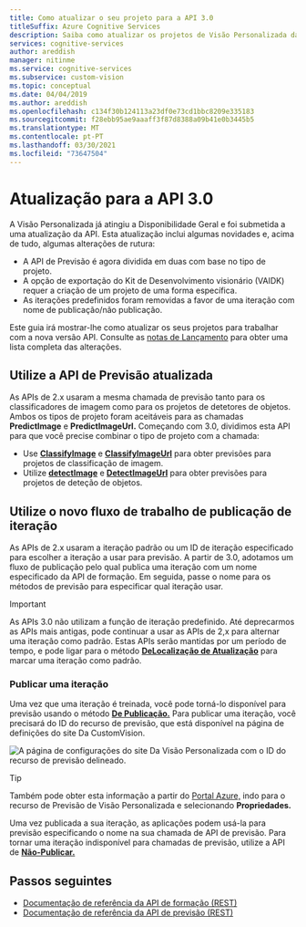 ```yaml
---
title: Como atualizar o seu projeto para a API 3.0
titleSuffix: Azure Cognitive Services
description: Saiba como atualizar os projetos de Visão Personalizada da versão anterior da API para a API 3.0.
services: cognitive-services
author: areddish
manager: nitinme
ms.service: cognitive-services
ms.subservice: custom-vision
ms.topic: conceptual
ms.date: 04/04/2019
ms.author: areddish
ms.openlocfilehash: c134f30b124113a23df0e73cd1bbc8209e335183
ms.sourcegitcommit: f28ebb95ae9aaaff3f87d8388a09b41e0b3445b5
ms.translationtype: MT
ms.contentlocale: pt-PT
ms.lasthandoff: 03/30/2021
ms.locfileid: "73647504"
---
```

# <a name="update-to-the-30-api"></a>Atualização para a API 3.0

A Visão Personalizada já atingiu a Disponibilidade Geral e foi submetida a uma atualização da API.
Esta atualização inclui algumas novidades e, acima de tudo, algumas alterações de rutura:

* A API de Previsão é agora dividida em duas com base no tipo de projeto.
* A opção de exportação do Kit de Desenvolvimento visionário (VAIDK) requer a criação de um projeto de uma forma específica.
* As iterações predefinidos foram removidas a favor de uma iteração com nome de publicação/não publicação.

Este guia irá mostrar-lhe como atualizar os seus projetos para trabalhar com a nova versão API. Consulte as [notas de Lançamento](release-notes.md) para obter uma lista completa das alterações.

## <a name="use-the-updated-prediction-api"></a>Utilize a API de Previsão atualizada

As APIs de 2.x usaram a mesma chamada de previsão tanto para os classificadores de imagem como para os projetos de detetores de objetos. Ambos os tipos de projeto foram aceitáveis para as chamadas **PredictImage** e **PredictImageUrl.** Começando com 3.0, dividimos esta API para que você precise combinar o tipo de projeto com a chamada:

* Use **[ClassifyImage](https://southcentralus.dev.cognitive.microsoft.com/docs/services/Custom_Vision_Prediction_3.0/operations/5c82db60bf6a2b11a8247c15)** e **[ClassifyImageUrl](https://southcentralus.dev.cognitive.microsoft.com/docs/services/Custom_Vision_Prediction_3.0/operations/5c82db60bf6a2b11a8247c14)** para obter previsões para projetos de classificação de imagem.
* Utilize **[detectImage](https://southcentralus.dev.cognitive.microsoft.com/docs/services/Custom_Vision_Prediction_3.0/operations/5c82db60bf6a2b11a8247c19)** e **[DetectImageUrl](https://southcentralus.dev.cognitive.microsoft.com/docs/services/Custom_Vision_Prediction_3.0/operations/5c82db60bf6a2b11a8247c18)** para obter previsões para projetos de deteção de objetos.

## <a name="use-the-new-iteration-publishing-workflow"></a>Utilize o novo fluxo de trabalho de publicação de iteração

As APIs de 2.x usaram a iteração padrão ou um ID de iteração especificado para escolher a iteração a usar para previsão. A partir de 3.0, adotamos um fluxo de publicação pelo qual publica uma iteração com um nome especificado da API de formação. Em seguida, passe o nome para os métodos de previsão para especificar qual iteração usar.

> [!IMPORTANT]
> As APIs 3.0 não utilizam a função de iteração predefinido. Até deprecarmos as APIs mais antigas, pode continuar a usar as APIs de 2,x para alternar uma iteração como padrão. Estas APIs serão mantidas por um período de tempo, e pode ligar para o método **[DeLocalização de Atualização](https://southcentralus.dev.cognitive.microsoft.com/docs/services/Custom_Vision_Training_3.0/operations/5c771cdcbf6a2b18a0c3b818)** para marcar uma iteração como padrão.

### <a name="publish-an-iteration"></a>Publicar uma iteração

Uma vez que uma iteração é treinada, você pode torná-lo disponível para previsão usando o método **[De Publicação.](https://southcentralus.dev.cognitive.microsoft.com/docs/services/Custom_Vision_Training_3.0/operations/5c82db28bf6a2b11a8247bbc)** Para publicar uma iteração, você precisará do ID do recurso de previsão, que está disponível na página de definições do site Da CustomVision.

![A página de configurações do site Da Visão Personalizada com o ID do recurso de previsão delineado.](./media/update-application-to-3.0-sdk/prediction-id.png)

> [!TIP]
> Também pode obter esta informação a partir do [Portal Azure,](https://portal.azure.com) indo para o recurso de Previsão de Visão Personalizada e selecionando **Propriedades.**

Uma vez publicada a sua iteração, as aplicações podem usá-la para previsão especificando o nome na sua chamada de API de previsão. Para tornar uma iteração indisponível para chamadas de previsão, utilize a API de **[Não-Publicar.](https://southcentralus.dev.cognitive.microsoft.com/docs/services/Custom_Vision_Training_3.0/operations/5c771cdcbf6a2b18a0c3b81a)**

## <a name="next-steps"></a>Passos seguintes

* [Documentação de referência da API de formação (REST)](https://go.microsoft.com/fwlink/?linkid=865446)
* [Documentação de referência da API de previsão (REST)](https://go.microsoft.com/fwlink/?linkid=865445)
